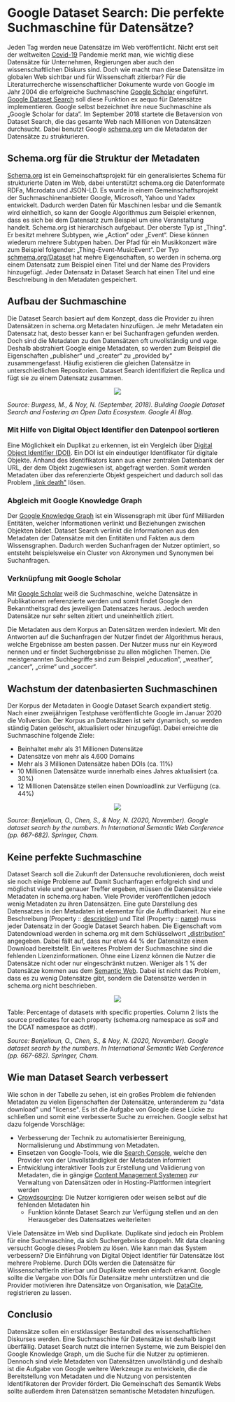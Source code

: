 # Google Dataset Search: Die perfekte Suchmaschine für Datensätze?
Jeden Tag werden neue Datensätze im Web veröffentlicht. Nicht erst seit der weltweiten [Covid-19](https://en.wikipedia.org/wiki/COVID-19) Pandemie merkt man, wie wichtig diese Datensätze für Unternehmen, Regierungen aber auch den wissenschaftlichen Diskurs sind. Doch wie macht man diese Datensätze im globalen Web sichtbar und für Wissenschaft zitierbar? Für die Literaturrecherche wissenschaftlicher Dokumente wurde von Google im Jahr 2004 die erfolgreiche Suchmaschine [Google Scholar](https://scholar.google.com/intl/de/scholar/about.html) eingeführt. [Google Dataset Search](https://datasetsearch.research.google.com/) soll diese Funktion ex aequo für Datensätze implementieren. Google selbst bezeichnet ihre neue Suchmaschine als „Google Scholar for data”. Im September 2018 startete die Betaversion von Dataset Search, die das gesamte Web nach Millionen von Datensätzen durchsucht. Dabei benutzt Google [schema.org](https://schema.org/) um die Metadaten der Datensätze zu strukturieren.

## Schema.org für die Struktur der Metadaten
[Schema.org](https://schema.org/) ist ein Gemeinschaftsprojekt für ein generalisiertes Schema für strukturierte Daten im Web, dabei unterstützt schema.org die Datenformate RDFa, Microdata und JSON-LD. Es wurde in einem Gemeinschaftsprojekt der Suchmaschinenanbieter Google, Microsoft, Yahoo und Yadex entwickelt. Dadurch werden Daten für Maschinen lesbar und die Semantik wird einheitlich, so kann der Google Algorithmus zum Beispiel erkennen, dass es sich bei dem Datensatz zum Beispiel um eine Veranstaltung handelt. Schema.org ist hierarchisch aufgebaut. Der oberste Typ ist „Thing“. Er besitzt mehrere Subtypen, wie „Action“ oder „Event“. Diese können wiederum mehrere Subtypen haben. Der Pfad für ein Musikkonzert wäre zum Beispiel folgender: „Thing-Event-MusicEvent“. Der Typ [schmema.org/Dataset](https://schema.org/Dataset) hat mehre Eigenschaften, so werden in schema.org einem Datensatz zum Beispiel einen Titel und der Name des Providers hinzugefügt. Jeder Datensatz in Dataset Search hat einen Titel und eine Beschreibung in den Metadaten gespeichert.

## Aufbau der Suchmaschine

Die Dataset Search basiert auf dem Konzept, dass die Provider zu ihren Datensätzen in schema.org Metadaten hinzufügen. Je mehr Metadaten ein Datensatz hat, desto besser kann er bei Suchanfragen gefunden werden. Doch sind die Metadaten zu den Datensätzen oft unvollständig und vage. Deshalb abstrahiert Google einige Metadaten, so werden zum Beispiel die Eigenschaften „publisher“ und „creater“ zu „provided by“ zusammengefasst. Häufig existieren die gleichen Datensätze in unterschiedlichen Repositorien. Dataset Search identifiziert die Replica und fügt sie zu einem Datensatz zusammen. 

<p align = "center"> 
    <img src = image1.png>
</p>

*Source: Burgess, M., & Noy, N. (September, 2018). Building Google Dataset Search and Fostering an Open Data Ecosystem. Google AI Blog.*

### Mit Hilfe von Digital Object Identifier den Datenpool sortieren
Eine Möglichkeit ein Duplikat zu erkennen, ist ein Vergleich über [Digital Object Identifier (DOI)](https://en.wikipedia.org/wiki/Digital_object_identifier). Ein DOI ist ein eindeutiger Identifikator für digitale Objekte. Anhand des Identifikators kann aus einer zentralen Datenbank der URL, der dem Objekt zugewiesen ist, abgefragt werden. Somit werden Metadaten über das referenzierte Objekt gespeichert und dadurch soll das Problem [„link death"](https://en.wikipedia.org/wiki/Link_rot) lösen. 

### Abgleich mit Google Knowledge Graph 
Der [Google Knowledge Graph](https://blog.google/products/search/introducing-knowledge-graph-things-not/) ist ein Wissensgraph mit über fünf Milliarden Entitäten, welcher Informationen verlinkt und Beziehungen zwischen Objekten bildet. Dataset Search verlinkt die Informationen aus den Metadaten der Datensätze mit den Entitäten und Fakten aus dem Wissensgraphen. Dadurch werden Suchanfragen der Nutzer optimiert, so entsteht beispielsweise ein Cluster von Akronymen und Synonymen bei Suchanfragen.

### Verknüpfung mit Google Scholar
Mit [Google Scholar](https://en.wikipedia.org/wiki/Google_Scholar) weiß die Suchmaschine, welche Datensätze in Publikationen referenzierte werden und somit findet Google den Bekanntheitsgrad des jeweiligen Datensatzes heraus. Jedoch werden Datensätze nur sehr selten zitiert und uneinheitlich zitiert. 


Die Metadaten aus dem Korpus an Datensätzen werden indexiert. Mit den Antworten auf die Suchanfragen der Nutzer findet der Algorithmus heraus, welche Ergebnisse am besten passen. Der Nutzer muss nur ein Keyword nennen und er findet Suchergebnisse zu allen möglichen Themen. Die meistgenannten Suchbegriffe sind zum Beispiel „education“, „weather“, „cancer“, „crime“ und „soccer“.

## Wachstum der datenbasierten Suchmaschinen 
Der Korpus der Metadaten in Google Dataset Search expandiert stetig. Nach einer zweijährigen Testphase veröffentlichte Google im Januar 2020 die Vollversion. Der Korpus an Datensätzen ist sehr dynamisch, so werden ständig Daten gelöscht, aktualisiert oder hinzugefügt. Dabei erreichte die Suchmaschine folgende Ziele:
+ Beinhaltet mehr als 31 Millionen Datensätze
+ Datensätze von mehr als 4.600 Domains
+ Mehr als 3 Millionen Datensätze haben DOIs (ca. 11%)
+ 10 Millionen Datensätze wurde innerhalb eines Jahres aktualisiert (ca. 30%)
+ 12 Millionen Datensätze stellen einen Downloadlink zur Verfügung (ca. 44%)

<p align = "center"> 
    <img src = image2.png>
</p>

*Source: Benjelloun, O., Chen, S., & Noy, N. (2020, November). Google dataset search by the numbers. In International Semantic Web Conference (pp. 667-682). Springer, Cham.*

## Keine perfekte Suchmaschine
Dataset Search soll die Zukunft der Datensuche revolutionieren, doch weist sie noch einige Probleme auf. Damit Suchanfragen erfolgreich sind und möglichst viele und genauer Treffer ergeben, müssen die Datensätze viele Metadaten in schema.org haben. Viele Provider veröffentlichen jedoch wenig Metadaten zu ihren Datensätzen. Eine gute Darstellung des Datensatzes in den Metadaten ist elementar für die Auffindbarkeit. Nur eine Beschreibung (Property :: [description](https://schema.org/description)) und Titel (Property :: [name](https://schema.org/name)) muss jeder Datensatz in der Google Dataset Search haben. Die Eigenschaft vom Datendownload werden in schema.org mit dem Schlüsselwort [„distribution“](https://schema.org/distribution) angegeben. Dabei fällt auf, dass nur etwa 44 % der Datensätze einen Download bereitstellt. Ein weiteres Problem der Suchmaschine sind die fehlenden Lizenzinformationen. Ohne eine Lizenz können die Nutzer die Datensätze nicht oder nur eingeschränkt nutzen. Weniger als 1 % der Datensätze kommen aus dem [Semantic Web](https://en.wikipedia.org/wiki/Semantic_Web). Dabei ist nicht das Problem, dass es zu wenig Datensätze gibt, sondern die Datensätze werden in schema.org nicht beschrieben.

<p align = "center"> 
    <img src = image3.png>
</p>
Table: Percentage of datasets with specific properties. Column 2 lists the source predicates for each property (schema.org namespace as so# and the DCAT namespace as dct#).


*Source: Benjelloun, O., Chen, S., & Noy, N. (2020, November). Google dataset search by the numbers. In International Semantic Web Conference (pp. 667-682). Springer, Cham.*


## Wie man Dataset Search verbessert
Wie schon in der Tabelle zu sehen, ist ein großes Problem die fehlenden Metadaten zu vielen Eigenschaften der Datensätze, unteranderem zu "data download" und "license". Es ist die Aufgabe von Google diese Lücke zu schließen und somit eine verbesserte Suche zu erreichen. Google selbst hat dazu folgende Vorschläge: 

- Verbesserung der Technik zu automatisierter Bereinigung, Normalisierung und Abstimmung von Metadaten.
- Einsetzen von Google-Tools, wie die [Search Console](https://search.google.com/search-console/about), welche den Provider von der Unvollständigkeit der Metadaten informiert
- Entwicklung interaktiver Tools zur Erstellung und Validierung von Metadaten, die in gängige [Content Management Systemen](https://en.wikipedia.org/wiki/Content_management_system) zur Verwaltung von Datensätzen oder in Hosting-Plattformen      integriert werden
- [Crowdsourcing](https://en.wikipedia.org/wiki/Crowdsourcing): Die Nutzer korrigieren oder weisen selbst auf die fehlenden Metadaten hin
  -  Funktion könnte Dataset Search zur Verfügung stellen und an den Herausgeber des Datensatzes weiterleiten

Viele Datensätze im Web sind Duplikate. Duplikate sind jedoch ein Problem für eine Suchmaschine, da sich Suchergebnisse doppeln. Mit data cleaning versucht Google dieses Problem zu lösen. Wie kann man das System verbessern? Die Einführung von Digital Object Identifier für Datensätze löst mehrere Probleme. Durch DOIs werden die Datensätze für WissenschaftlerIn zitierbar und Duplikate werden einfach erkannt. Google sollte die Vergabe von DOIs für Datensätze mehr unterstützen und die Provider motivieren ihre Datensätze von Organisation, wie [DataCite](https://datacite.org/value.html), registrieren zu lassen.

## Conclusio
Datensätze sollen ein erstklassiger Bestandteil des wissenschaftlichen Diskurses werden. Eine Suchmaschine für Datensätze ist deshalb längst überfällig. Dataset Search nutzt die internen Systeme, wie zum Beispiel den Google Knowledge Graph, um die Suche für die Nutzer zu optimieren. Dennoch sind viele Metadaten von Datensätzen unvollständig und deshalb ist die Aufgabe von Google weitere Werkzeuge zu entwickeln, die die Bereitstellung von Metadaten und die Nutzung von persistenten Identifikatoren der Provider fördert. Die Gemeinschaft des Semantik Webs sollte außerdem ihren Datensätzen semantische Metadaten hinzufügen.
